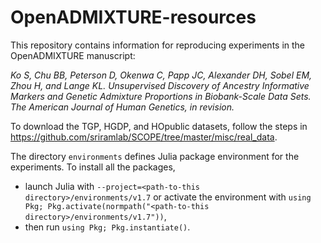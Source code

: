 # OpenADMIXTURE-resources

This repository contains information for reproducing experiments in the OpenADMIXTURE manuscript:

_Ko S, Chu BB, Peterson D, Okenwa C, Papp JC, Alexander DH, Sobel EM, Zhou H, and Lange KL. Unsupervised Discovery of Ancestry Informative Markers and Genetic Admixture Proportions in Biobank-Scale Data Sets. The American Journal of Human Genetics, in revision._

To download the  TGP, HGDP, and HOpublic datasets, follow the steps in https://github.com/sriramlab/SCOPE/tree/master/misc/real_data.  

The directory `environments` defines Julia package environment for the experiments. To install all the packages, 
- launch Julia with `--project=<path-to-this directory>/environments/v1.7` or activate the environment with `using Pkg; Pkg.activate(normpath("<path-to-this directory>/environments/v1.7"))`,
- then run `using Pkg; Pkg.instantiate()`. 
